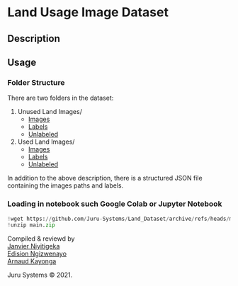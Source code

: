 # Land Usage Image Dataset
## Description

## Usage
### Folder Structure
There are two folders in the dataset:
1. Unused Land Images/
    - [Images](Land_Dataset/tree/master/unused/images)
    - [Labels](Land_Dataset/tree/master/unused/unused/labels)
    - [Unlabeled](Land_Dataset/tree/master/unused/unused/unlabeled)
2. Used Land Images/
    - [Images](Land_Dataset/tree/master/unused/used/images)
    - [Labels](Land_Dataset/tree/master/unused/used/labels)
    - [Unlabeled](Land_Dataset/tree/master/unused/used/unlabeled)

In addition to the above description, there is a structured JSON file containing the images paths and labels.

### Loading in notebook such Google Colab or Jupyter Notebook
```python
!wget https://github.com/Juru-Systems/Land_Dataset/archive/refs/heads/main.zip
!unzip main.zip
```



Compiled & reviewd by \
[Janvier Niyitigeka](https://github.com/Eng-Janvier)\
[Edision Ngizwenayo](https://github.com/cavaniv12345)\
[Arnaud Kayonga](https://github.com/agent87)

Juru Systems © 2021.
